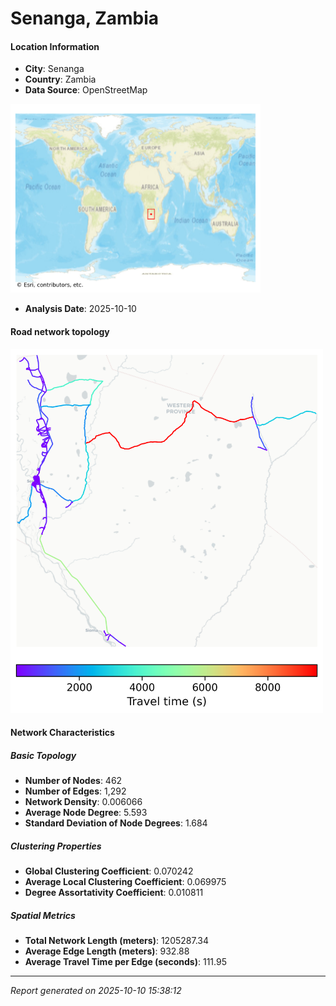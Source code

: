 # Senanga, Zambia

#### Location Information

- **City**: Senanga
- **Country**: Zambia
- **Data Source**: OpenStreetMap
<img src="Senanga_location.png" alt="Senanga Location Map" width="400" />

- **Analysis Date**: 2025-10-10

#### Road network topology

<img src="Senanga_network_map.png" alt="Senanga Road Network Map" width="500"/>

#### Network Characteristics

##### Basic Topology

- **Number of Nodes**: 462
- **Number of Edges**: 1,292
- **Network Density**: 0.006066
- **Average Node Degree**: 5.593
- **Standard Deviation of Node Degrees**: 1.684

##### Clustering Properties

- **Global Clustering Coefficient**: 0.070242
- **Average Local Clustering Coefficient**: 0.069975
- **Degree Assortativity Coefficient**: 0.010811

##### Spatial Metrics

- **Total Network Length (meters)**: 1205287.34
- **Average Edge Length (meters)**: 932.88
- **Average Travel Time per Edge (seconds)**: 111.95

---
*Report generated on 2025-10-10 15:38:12*
